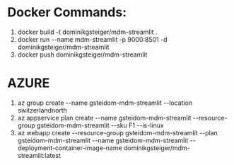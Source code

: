 # Docker Commands:
1. docker build -t dominikgsteiger/mdm-streamlit .
2. docker run --name mdm-streamlit -p 9000:8501 -d dominikgsteiger/mdm-streamlit
3. docker push dominikgsteiger/mdm-streamlit
# AZURE
1. az group create --name gsteidom-mdm-streamlit --location switzerlandnorth
2. az appservice plan create --name gsteidom-mdm-streamlit --resource-group gsteidom-mdm-streamlit --sku F1 --is-linux
3. az webapp create --resource-group gsteidom-mdm-streamlit --plan gsteidom-mdm-streamlit --name gsteidom-mdm-streamlit --deployment-container-image-name dominikgsteiger/mdm-streamlit:latest